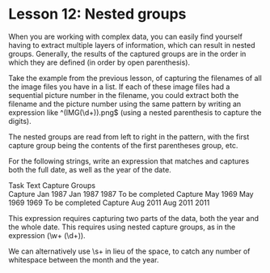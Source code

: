 # Lesson 12: Nested groups

When you are working with complex data, you can easily find yourself having to extract multiple layers of information, which can result in nested groups. Generally, the results of the captured groups are in the order in which they are defined (in order by open parenthesis).

Take the example from the previous lesson, of capturing the filenames of all the image files you have in a list. If each of these image files had a sequential picture number in the filename, you could extract both the filename and the picture number using the same pattern by writing an expression like ^(IMG(\d+))\.png$ (using a nested parenthesis to capture the digits).

The nested groups are read from left to right in the pattern, with the first capture group being the contents of the first parentheses group, etc.

For the following strings, write an expression that matches and captures both the full date, as well as the year of the date.

Task	Text	Capture Groups	 
Capture	Jan 1987	Jan 1987 1987	To be completed
Capture	May 1969	May 1969 1969	To be completed
Capture	Aug 2011	Aug 2011 2011

This expression requires capturing two parts of the data, both the year and the whole date. This requires using nested capture groups, as in the expression (\w+ (\d+)).

We can alternatively use \s+ in lieu of the space, to catch any number of whitespace between the month and the year.